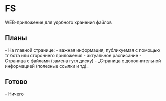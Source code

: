 <h1>FS</h1>
WEB-приложение для удобного хранения файлов

<h2>Планы</h2>
- На главной странице: 
  - важная информация, публикуемая с помощью тг бота или стороннего приложения
  - актуальное расписание
- Страница с файлами (замена гугл диску)
- _Страница с дополнительной информацией (полезные ссылки и тд)_

<h2>Готово</h2>
- Ничего